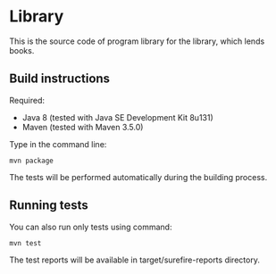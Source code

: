 # Library

This is the source code of program library for the library, which lends books.



## Build instructions
Required:
- Java 8 (tested with Java SE Development Kit 8u131)
- Maven (tested with Maven 3.5.0)

Type in the command line:
```
mvn package
```
The tests will be performed automatically during the building process.

## Running tests
You can also run only tests using command:
```
mvn test
```
The test reports will be available in target/surefire-reports directory.
